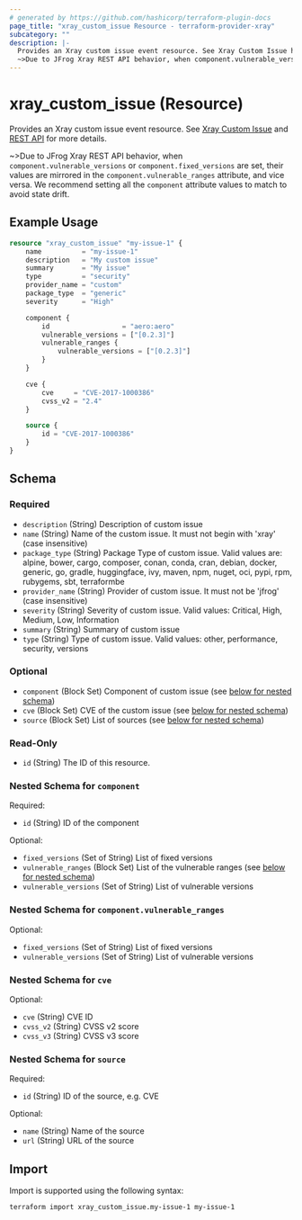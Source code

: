 ```yaml
---
# generated by https://github.com/hashicorp/terraform-plugin-docs
page_title: "xray_custom_issue Resource - terraform-provider-xray"
subcategory: ""
description: |-
  Provides an Xray custom issue event resource. See Xray Custom Issue https://jfrog.com/help/r/xray-how-to-formally-raise-an-issue-regarding-an-indexed-artifact and REST API https://jfrog.com/help/r/jfrog-rest-apis/issues for more details.
  ~>Due to JFrog Xray REST API behavior, when component.vulnerable_versions or component.fixed_versions are set, their values are mirrored in the component.vulnerable_ranges attribute, and vice versa. We recommend setting all the component attribute values to match to avoid state drift.
---
```


# xray_custom_issue (Resource)

Provides an Xray custom issue event resource. See [Xray Custom Issue](https://jfrog.com/help/r/xray-how-to-formally-raise-an-issue-regarding-an-indexed-artifact) and [REST API](https://jfrog.com/help/r/jfrog-rest-apis/issues) for more details.

~>Due to JFrog Xray REST API behavior, when `component.vulnerable_versions` or `component.fixed_versions` are set, their values are mirrored in the `component.vulnerable_ranges` attribute, and vice versa. We recommend setting all the `component` attribute values to match to avoid state drift.

## Example Usage

```terraform
resource "xray_custom_issue" "my-issue-1" {
    name          = "my-issue-1"
    description   = "My custom issue"
    summary       = "My issue"
    type          = "security"
    provider_name = "custom"
    package_type  = "generic"
    severity      = "High"

    component {
        id                  = "aero:aero"
        vulnerable_versions = ["[0.2.3]"]
        vulnerable_ranges {
            vulnerable_versions = ["[0.2.3]"]
        }
    }

    cve {
        cve     = "CVE-2017-1000386"
        cvss_v2 = "2.4"
    }

    source {
        id = "CVE-2017-1000386"
    }
}
```

<!-- schema generated by tfplugindocs -->
## Schema

### Required

- `description` (String) Description of custom issue
- `name` (String) Name of the custom issue. It must not begin with 'xray' (case insensitive)
- `package_type` (String) Package Type of custom issue. Valid values are: alpine, bower, cargo, composer, conan, conda, cran, debian, docker, generic, go, gradle, huggingface, ivy, maven, npm, nuget, oci, pypi, rpm, rubygems, sbt, terraformbe
- `provider_name` (String) Provider of custom issue. It must not be 'jfrog' (case insensitive)
- `severity` (String) Severity of custom issue. Valid values: Critical, High, Medium, Low, Information
- `summary` (String) Summary of custom issue
- `type` (String) Type of custom issue. Valid values: other, performance, security, versions

### Optional

- `component` (Block Set) Component of custom issue (see [below for nested schema](#nestedblock--component))
- `cve` (Block Set) CVE of the custom issue (see [below for nested schema](#nestedblock--cve))
- `source` (Block Set) List of sources (see [below for nested schema](#nestedblock--source))

### Read-Only

- `id` (String) The ID of this resource.

<a id="nestedblock--component"></a>
### Nested Schema for `component`

Required:

- `id` (String) ID of the component

Optional:

- `fixed_versions` (Set of String) List of fixed versions
- `vulnerable_ranges` (Block Set) List of the vulnerable ranges (see [below for nested schema](#nestedblock--component--vulnerable_ranges))
- `vulnerable_versions` (Set of String) List of vulnerable versions

<a id="nestedblock--component--vulnerable_ranges"></a>
### Nested Schema for `component.vulnerable_ranges`

Optional:

- `fixed_versions` (Set of String) List of fixed versions
- `vulnerable_versions` (Set of String) List of vulnerable versions



<a id="nestedblock--cve"></a>
### Nested Schema for `cve`

Optional:

- `cve` (String) CVE ID
- `cvss_v2` (String) CVSS v2 score
- `cvss_v3` (String) CVSS v3 score


<a id="nestedblock--source"></a>
### Nested Schema for `source`

Required:

- `id` (String) ID of the source, e.g. CVE

Optional:

- `name` (String) Name of the source
- `url` (String) URL of the source

## Import

Import is supported using the following syntax:

```shell
terraform import xray_custom_issue.my-issue-1 my-issue-1
```

